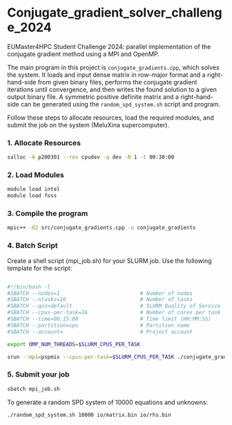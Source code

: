 # Conjugate_gradient_solver_challenge_2024
EUMaster4HPC Student Challenge 2024: parallel implementation of the conjugate gradient method using a MPI and OpenMP.

The main program in this project is `conjugate_gradients.cpp`, which solves the system. It loads and input dense matrix in row-major format and a right-hand-side from given binary files, performs the conjugate gradient iterations until convergence, and then writes the found solution to a given output binary file. A symmetric positive definite matrix and a right-hand-side can be generated using the `random_spd_system.sh` script and program.

Follow these steps to allocate resources, load the required modules, and submit the job on the system (MeluXina supercomputer).

### 1. Allocate Resources

```sh
salloc -A p200301 --res cpudev -q dev -N 1 -t 00:30:00
```

### 2. Load Modules
```sh
module load intel
module load foss
```

### 3. Compile the program
```sh
mpic++ -O2 src/conjugate_gradients.cpp -o conjugate_gradients
```

### 4. Batch Script
Create a shell script (mpi_job.sh) for your SLURM job. Use the following template for the script:
```sh

#!/bin/bash -l
#SBATCH --nodes=1                          # Number of nodes
#SBATCH --ntasks=10                        # Number of tasks
#SBATCH --qos=default                      # SLURM Quality of Service
#SBATCH --cpus-per-task=16                 # Number of cores per task
#SBATCH --time=00:15:00                    # Time limit (HH:MM:SS)
#SBATCH --partition=cpu                    # Partition name
#SBATCH --account=                         # Project account

export OMP_NUM_THREADS=$SLURM_CPUS_PER_TASK

srun --mpi=pspmix --cpus-per-task=$SLURM_CPUS_PER_TASK ./conjugate_gradients

```
### 5. Submit your job

```sh
sbatch mpi_job.sh
```
To generate a random SPD system of 10000 equations and unknowns:

```sh
./random_spd_system.sh 10000 io/matrix.bin io/rhs.bin

```
